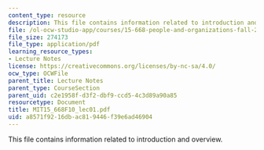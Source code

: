 ```yaml
---
content_type: resource
description: This file contains information related to introduction and overview.
file: /ol-ocw-studio-app/courses/15-668-people-and-organizations-fall-2010/a8571f9216dbac819446f39e6ad46904_MIT15_668F10_lec01.pdf
file_size: 274173
file_type: application/pdf
learning_resource_types:
- Lecture Notes
license: https://creativecommons.org/licenses/by-nc-sa/4.0/
ocw_type: OCWFile
parent_title: Lecture Notes
parent_type: CourseSection
parent_uid: c2e1958f-d3f2-dbf9-ccd5-4c3d89a90a85
resourcetype: Document
title: MIT15_668F10_lec01.pdf
uid: a8571f92-16db-ac81-9446-f39e6ad46904
---
```

This file contains information related to introduction and overview.